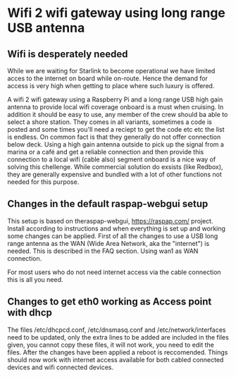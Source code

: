 
# Wifi 2 wifi gateway using long range USB antenna


## Wifi is desperately needed

While we are waiting for Starlink to become operational we have limited acces
to the internet on board while on-route. Hence the demand for access is
very high when getting to place where such luxury is offered.

A wifi 2 wifi gateway using a Raspberry Pi and a long range USB high
gain antenna to provide local wifi coverage onboard is a must when
cruising. In addition it should be easy to use, any member of the crew
should ba able to select a shore station. They comes in all variants,
sometimes a code is posted and some times you'll need a reciept to get
the code etc etc the list is endless. On common fact is that they
generally do not offer connection below deck. Using a high gain
antenna outside to pick up the signal from a marina or a café and get
a reliable connection and then provide this connection to a local wifi
(cable also) segment onboard is a nice way of solving this
chellenge. While commercial solution do exsists (like Redbox), they
are generally expensive and bundled with a lot of other functions not
needed for this purpose.

## Changes in the default raspap-webgui setup

This setup is based on theraspap-webgui, https://raspap.com/ project.
Install according to instructions and when everything is set up and
working some changes can be applied. First of all the changes to use a
USB long range antenna as the WAN (Wide Area Network, aka the
"internet") is needed. This is described in the FAQ section. Using
wan1 as WAN connection. 

For most users who do not need internet access via the cable
connection this is all you need.

## Changes to get eth0 working as Access point with dhcp

The files /etc/dhcpcd.conf, /etc/dnsmasq.conf and
/etc/network/interfaces need to be updated, only the extra lines to be
added are included in the files given, you cannot copy these files, it
will not work, you need to edit the files. After the changes have been
applied a reboot is reccomended. Things should now work with internet
access available for both cabled connected devices and wifi connected
devices.


